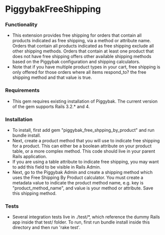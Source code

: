 PiggybakFreeShipping
================

### Functionality
* This extension provides free shipping for orders that contain all products indicated as free shipping, via a method or attribute name. Orders that contain all products indicated as free shipping exclude all other shipping methods. Orders that contain at least one product that does not have free shipping offers other available shipping methods based on the Piggybak configuration and shipping calculators.
* Note that if you have multiple product types in your cart, free shipping is only offered for those orders where all items respond\_to? the free shipping method and that value is true.

### Requirements
* This gem requires existing installation of Piggybak. The current version of the gem supports Rails 3.2.* and 4.

### Installation
* To install, first add gem "piggybak\_free\_shpping\_by\_product" and run bundle install.
* Next, create a product method that you will use to indicate free shipping for a product. This can either be a boolean attribute on your product table, or a more complex method. This code should live in your parent Rails application.
* If you are using a table attribute to indicate free shipping, you may want to add this field to be visible in Rails Admin.
* Next, go to the Piggybak Admin and create a shipping method which uses the Free Shipping By Product calculator. You must create a metadata value to indicate the product method name, e.g. key is "product\_method\_name", and value is your method or attribute. Save this shipping method.

### Tests
* Several integration tests live in ./test/*, which reference the dummy Rails app inside that test/ folder. To run, first run bundle install inside this directory and then run 'rake test'.
